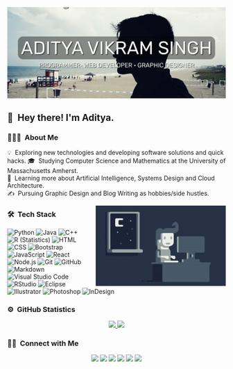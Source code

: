 <img src="https://raw.githubusercontent.com/AVS1508/AVS1508/master/assets/Aditya%20Vikram%20Singh%20Banner.jpg">

<h2> 👋 &nbsp;Hey there! I'm Aditya.</h2>

<h3> 👨🏻‍💻 &nbsp;About Me </h3>

💡 &nbsp;Exploring new technologies and developing software solutions and quick hacks.
🎓 &nbsp;Studying Computer Science and Mathematics at the University of Massachusetts Amherst.<br/> 🌱 &nbsp;Learning more about Artificial Intelligence, Systems Design and Cloud Architecture.<br/> ✍️ &nbsp;Pursuing Graphic Design and Blog Writing as hobbies/side hustles.

<img align="right" w alt="GIF" src="./assets/Night-Coding.gif" />

<h3> 🛠 &nbsp;Tech Stack</h3>

![Python](https://img.shields.io/badge/-Python-333333?style=flat&logo=python)&nbsp;![Java](https://img.shields.io/badge/-Java-333333?style=flat&logo=Java&logoColor=FFA518)&nbsp;![C++](https://img.shields.io/badge/-C++-333333?style=flat&logo=C%2B%2B&logoColor=00599C)&nbsp;![R (Statistics)](https://img.shields.io/badge/-R-333333?style=flat&logo=R&logoColor=276DC3)
![HTML](https://img.shields.io/badge/-HTML-333333?style=flat&logo=HTML5)&nbsp;![CSS](https://img.shields.io/badge/-CSS-333333?style=flat&logo=CSS3&logoColor=1572B6)&nbsp;![Bootstrap](https://img.shields.io/badge/-Bootstrap-333333?style=flat&logo=bootstrap&logoColor=563D7C)&nbsp;![JavaScript](https://img.shields.io/badge/-JavaScript-333333?style=flat&logo=javascript)&nbsp;![React](https://img.shields.io/badge/-React-333333?style=flat&logo=react)&nbsp;![Node.js](https://img.shields.io/badge/-Node.js-333333?style=flat&logo=node.js)
![Git](https://img.shields.io/badge/-Git-333333?style=flat&logo=git)&nbsp;![GitHub](https://img.shields.io/badge/-GitHub-333333?style=flat&logo=github)&nbsp;![Markdown](https://img.shields.io/badge/-Markdown-333333?style=flat&logo=markdown)
![Visual Studio Code](https://img.shields.io/badge/-Visual%20Studio%20Code-333333?style=flat&logo=visual-studio-code&logoColor=007ACC)&nbsp;![RStudio](https://img.shields.io/badge/-RStudio-333333?style=flat&logo=rstudio)&nbsp;![Eclipse](https://img.shields.io/badge/-Eclipse-333333?style=flat&logo=eclipse-ide&logoColor=2C2255)
![Illustrator](https://img.shields.io/badge/-Illustrator-333333?style=flat&logo=adobe-illustrator)&nbsp;![Photoshop](https://img.shields.io/badge/-Photoshop-333333?style=flat&logo=adobe-photoshop)&nbsp;![InDesign](https://img.shields.io/badge/-InDesign-333333?style=flat&logo=adobe-indesign)

<h3> ⚙️ &nbsp;GitHub Statistics</h3>

<p align="center">
<a href="https://github.com/AVS1508">
  <img height="180em" src="https://github-readme-stats-eight-theta.vercel.app/api?username=AVS1508&theme=vue&show_icons=true&include_all_commits=true&count_private=true" />
  <img height="180em" src="https://github-readme-stats-eight-theta.vercel.app/api/top-langs/?username=AVS1508&theme=vue&layout=compact&exclude_lang=java+r" />
</a>
</p>

<h3> 🤝🏻 &nbsp;Connect with Me </h3>

<p align="center">
<a href="https://www.adityavsingh.com"><img src="https://img.shields.io/badge/-adityavsingh.com-3423A6?style=flat-square&logo=Google-Chrome&logoColor=white"/></a>
<a href="https://linkedin.com/in/AVS1508"><img src="https://img.shields.io/badge/-Aditya%20Vikram%20Singh-0077B5?style=flat-square&logo=Linkedin&logoColor=white"/></a>
<a href="mailto:avsingh@umass.edu"><img src="https://img.shields.io/badge/-avsingh@umass.edu-D14836?style=flat-square&logo=Gmail&logoColor=white"/></a>
<a href="https://instagram.com/adityavs_"><img src="https://img.shields.io/badge/-@adityavs__-E4405F?style=flat-square&logo=Instagram&logoColor=white"/></a>
<a href="https://facebook.com/AVS1508"><img src="https://img.shields.io/badge/-@AVS1508-1877F2?style=flat-square&logo=Facebook&logoColor=white"/></a>
<a href="https://www.behance.net/AVS1508"><img src="https://img.shields.io/badge/-@AVS1508-1769FF?style=flat-square&logo=Behance&logoColor=white"/></a>
</p>
